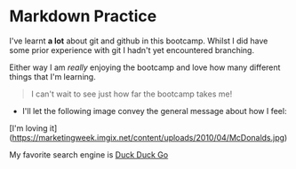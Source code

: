 # Markdown Practice 

I've learnt **a lot** about git and github in this bootcamp. 
Whilst I did have some prior experience with git I hadn't yet encountered branching. 

Either way I am _*really*_ enjoying the bootcamp and love how many different things that I'm learning. 

> I can't wait to see just how far the bootcamp takes me! 

- I'll let the following image convey the general message about how I feel: 

[I'm loving it] (https://marketingweek.imgix.net/content/uploads/2010/04/McDonalds.jpg)

My favorite search engine is [Duck Duck Go](https://duckduckgo.com)
